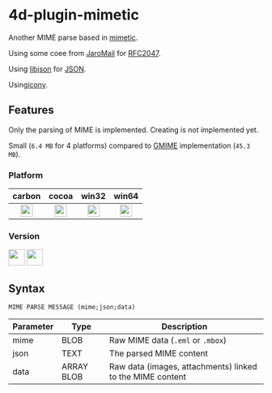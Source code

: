 # 4d-plugin-mimetic

Another MIME parse based in [mimetic](http://www.codesink.org/mimetic_mime_library.html).

Using some coee from [JaroMail](https://github.com/dyne/JaroMail) for [RFC2047](https://www.ietf.org/rfc/rfc2047.txt).

Using [libjson](https://sourceforge.net/projects/libjson/) for [JSON](http://www.json.org).

Using[iconv](https://www.gnu.org/software/libiconv/).

## Features

Only the parsing of MIME is implemented. Creating is not implemented yet.

Small (``6.4 MB`` for 4 platforms) compared to [GMIME](https://github.com/miyako/4d-plugin-gmime) implementation (``45.3 MB``).

### Platform

| carbon | cocoa | win32 | win64 |
|:------:|:-----:|:---------:|:---------:|
|<img src="https://cloud.githubusercontent.com/assets/1725068/22371562/1b091f0a-e4db-11e6-8458-8653954a7cce.png" width="24" height="24" />|<img src="https://cloud.githubusercontent.com/assets/1725068/22371562/1b091f0a-e4db-11e6-8458-8653954a7cce.png" width="24" height="24" />|<img src="https://cloud.githubusercontent.com/assets/1725068/22371562/1b091f0a-e4db-11e6-8458-8653954a7cce.png" width="24" height="24" />|<img src="https://cloud.githubusercontent.com/assets/1725068/22371562/1b091f0a-e4db-11e6-8458-8653954a7cce.png" width="24" height="24" />|

### Version

<img src="https://cloud.githubusercontent.com/assets/1725068/18940649/21945000-8645-11e6-86ed-4a0f800e5a73.png" width="32" height="32" /> <img src="https://cloud.githubusercontent.com/assets/1725068/18940648/2192ddba-8645-11e6-864d-6d5692d55717.png" width="32" height="32" />

## Syntax

```
MIME PARSE MESSAGE (mime;json;data)
```

Parameter|Type|Description
------------|------------|----
mime|BLOB|Raw MIME data (``.eml`` or ``.mbox``)
json|TEXT|The parsed MIME content
data|ARRAY BLOB|Raw data (images, attachments) linked to the MIME content


